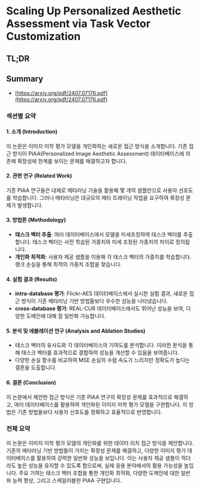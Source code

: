 # Scaling Up Personalized Aesthetic Assessment via Task Vector Customization
## TL;DR
## Summary
- [https://arxiv.org/pdf/2407.07176.pdf](https://arxiv.org/pdf/2407.07176.pdf)

### 섹션별 요약

#### 1. 소개 (Introduction)
이 논문은 이미지 미학 평가 모델을 개인화하는 새로운 접근 방식을 소개합니다. 기존 접근 방식이 PIAA(Personalized Image Aesthetic Assessment) 데이터베이스에 의존해 확장성에 한계를 보이는 문제를 해결하고자 합니다.

#### 2. 관련 연구 (Related Work)
기존 PIAA 연구들은 대체로 메타러닝 기술을 활용해 몇 개의 샘플만으로 사용자 선호도를 학습합니다. 그러나 메타러닝은 대규모의 메타 트레이닝 작업을 요구하여 확장성 문제가 발생합니다.

#### 3. 방법론 (Methodology)
- **태스크 벡터 추출**: 여러 데이터베이스에서 모델을 미세조정하여 태스크 벡터를 추출합니다. 태스크 벡터는 사전 학습된 가중치와 미세 조정된 가중치의 차이로 정의됩니다.
- **개인화 최적화**: 사용자 제공 샘플을 이용해 각 태스크 벡터의 가중치를 학습합니다. 랭크 손실을 통해 최적의 가중치 조합을 찾습니다.

#### 4. 실험 결과 (Results)
- **intra-database 평가**: Flickr-AES 데이터베이스에서 실시한 실험 결과, 새로운 접근 방식이 기존 메타러닝 기반 방법들보다 우수한 성능을 나타냈습니다.
- **cross-database 평가**: REAL-CUR 데이터베이스에서도 뛰어난 성능을 보여, 다양한 도메인에 대해 잘 일반화 가능합니다.

#### 5. 분석 및 에블레이션 연구 (Analysis and Ablation Studies)
- 태스크 벡터의 유사도와 각 데이터베이스의 기여도를 분석합니다. 이러한 분석을 통해 태스크 벡터를 효과적으로 결합하여 성능을 개선할 수 있음을 보여줍니다.
- 다양한 손실 함수를 비교하여 MSE 손실의 수렴 속도가 느리지만 정확도가 높다는 결론을 도출합니다.

#### 6. 결론 (Conclusion)
이 논문에서 제안한 접근 방식은 기존 PIAA 연구의 확장성 문제를 효과적으로 해결하고, 여러 데이터베이스를 활용하여 개인화된 이미지 미학 평가 모델을 구현합니다. 이 방법은 기존 방법들보다 사용자 선호도를 정확하고 효율적으로 반영합니다.

### 전체 요약
이 논문은 이미지 미학 평가 모델의 개인화를 위한 데이터 리치 접근 방식을 제안합니다. 기존의 메타러닝 기반 방법들이 가지는 확장성 문제를 해결하고, 다양한 이미지 평가 데이터베이스를 활용하여 강력한 일반화 성능을 보입니다. 이는 사용자 제공 샘플이 적더라도 높은 성능을 유지할 수 있도록 함으로써, 실제 응용 분야에서의 활용 가능성을 높입니다. 주요 기여는 태스크 벡터 조합을 통한 개인화 최적화, 다양한 도메인에 대한 일반화 능력 향상, 그리고 스케일러블한 PIAA 구현입니다.